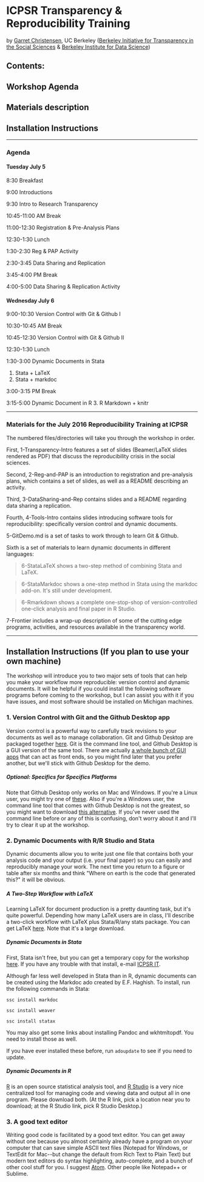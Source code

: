 # ICPSR Transparency & Reproducibility Training
by [Garret Christensen](http://www.ocf.berkeley.edu/~garret),
UC Berkeley ([Berkeley Initiative for Transparency in the Social Sciences](http://www.bitss.org) & [Berkeley Institute for Data Science](http://bids.berkeley.edu))

## Contents:
## Workshop Agenda
## Materials description
## Installation Instructions
-------------------------------

### Agenda
#### Tuesday July 5

8:30 Breakfast

9:00 Introductions

9:30 Intro to Research Transparency

10:45-11:00 AM Break

11:00-12:30 Registration & Pre-Analysis Plans

12:30-1:30 Lunch

1:30-2:30 Reg & PAP Activity

2:30-3:45 Data Sharing and Replication

3:45-4:00 PM Break

4:00-5:00 Data Sharing & Replication Activity

#### Wednesday July 6

9:00-10:30 Version Control with Git & Github I

10:30-10:45 AM Break

10:45-12:30 Version Control with Git & Github II

12:30-1:30 Lunch

1:30-3:00 Dynamic Documents in Stata
1. Stata + LaTeX
2. Stata + markdoc

3:00-3:15 PM Break

3:15-5:00 Dynamic Document in R
3. R Markdown + knitr


-------------------------


### Materials for the July 2016 Reproducibility Training at ICPSR

The numbered files/directories will take you through the workshop in order.

First, 1-Transparency-Intro features a set of slides (Beamer/LaTeX slides rendered as PDF) that discuss the reproducibility crisis in the social sciences.

Second, 2-Reg-and-PAP  is an introduction to registration and pre-analysis plans, which contains a set of slides, as well as a README describing an activity.

Third, 3-DataSharing-and-Rep contains slides and a README regarding data sharing a replication.

Fourth, 4-Tools-Intro contains slides introducing software tools for reproducibility: specifically version control and dynamic documents.

5-GitDemo.md is a set of tasks to work through to learn Git & Github.

Sixth is a set of materials to learn dynamic documents in different languages:
>6-StataLaTeX shows a two-step method of combining Stata and LaTeX.

>6-StataMarkdoc shows a one-step method in Stata using the markdoc add-on. It's still under development.

>6-Rmarkdown shows a complete one-stop-shop of version-controlled one-click analysis and final paper in R Studio.

7-Frontier includes a wrap-up description of some of the cutting edge programs, activities, and resources available in the transparency world.

-----------

## Installation Instructions (If you plan to use your own machine)
The workshop will introduce you to two major sets of tools that can help you make your workflow more reproducible: version control and dynamic documents. It will be helpful if you could install the following software programs before coming to the workshop, but I can assist you with it if you have issues, and most software should be installed on Michigan machines.

### 1. Version Control with Git and the Github Desktop app

Version control is a powerful way to carefully track revisions to your documents as well as to manage collaboration. Git and Github Desktop are packaged together [here](https://desktop.github.com/). Git is the command line tool, and Github Desktop is a GUI version of the same tool. There are actually [a whole bunch of GUI apps](https://git-scm.com/downloads/guis) that can act as front ends, so you might find later that you prefer another, but we'll stick with Github Desktop for the demo.

##### Optional: Specifics for Specifics Platforms

Note that Github Desktop only works on Mac and Windows. If you're a Linux user, you might try one of [these](https://git-scm.com/download/gui/linux). Also if you're a Windows user, the command line tool that comes with Github Desktop is not the greatest, so you might want to download [this alternative](https://git-scm.com/download/win). If you've never used the command line before or any of this is confusing, don't worry about it and I'll try to clear it up at the workshop.  

### 2. Dynamic Documents with R/R Studio and Stata

Dynamic documents allow you to write just one file that contains both your analysis code and your output (i.e. your final paper) so you can easily and reproducibly manage your work. The next time you return to a figure or table after six months and think "Where on earth is the code that generated this?" it will be obvious.

##### A Two-Step Workflow with LaTeX
Learning LaTeX for document production is a pretty daunting task, but it's quite powerful. Depending how many LaTeX users are in class, I'll describe a two-click workflow with LaTeX plus Stata/R/any stats package. You can get LaTeX [here](https://latex-project.org/ftp.html). Note that it's a large download.

##### Dynamic Documents in Stata

First, Stata isn't free, but you can get a temporary copy for the workshop [here](https://umich.app.box.com/v/stata). If you have any trouble with that install, e-mail [ICPSR IT](icpsr-sp-techsupp@umich.edu).

Although far less well developed in Stata than in R, dynamic documents can be created using the Markdoc ado created by E.F. Haghish. To install, run the following commands in Stata:

```
ssc install markdoc

ssc install weaver

ssc install statax

```
You may also get some links about installing Pandoc and wkhtmltopdf. You need to install those as well.

If you have ever installed these before, run ```adoupdate``` to see if you need to update.

##### Dynamic Documents in R

[R](https://www.r-project.org/) is an open source statistical analysis tool, and [R Studio](https://www.rstudio.com/products/RStudio/) is a very nice centralized tool for managing code and viewing data and output all in one program. Please download both. (At the R link, pick a location near you to download; at the R Studio link, pick R Studio Desktop.)


### 3. A good text editor

Writing good code is facilitated by a good text editor. You can get away without one because you almost certainly already have a program on your computer that can save simple ASCII text files (Notepad for Windows, or TextEdit for Mac--but change the default from Rich Text to Plain Text) but modern text editors do syntax highlighting, auto-complete, and a bunch of other cool stuff for you. I suggest [Atom](http://atom.io). Other people like Notepad++ or Sublime.
